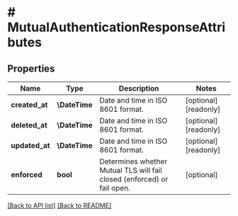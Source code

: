 # # MutualAuthenticationResponseAttributes

## Properties

Name | Type | Description | Notes
------------ | ------------- | ------------- | -------------
**created_at** | **\DateTime** | Date and time in ISO 8601 format. | [optional] [readonly] 
**deleted_at** | **\DateTime** | Date and time in ISO 8601 format. | [optional] [readonly] 
**updated_at** | **\DateTime** | Date and time in ISO 8601 format. | [optional] [readonly] 
**enforced** | **bool** | Determines whether Mutual TLS will fail closed (enforced) or fail open. | [optional] 


[[Back to API list]](../../README.md#endpoints) [[Back to README]](../../README.md)
